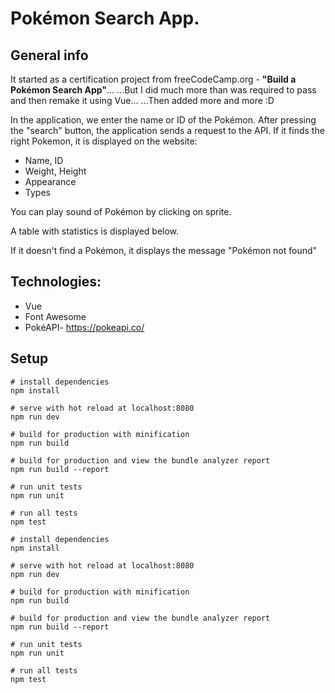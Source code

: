 # Pokémon Search App.

## General info

It started as a certification project from freeCodeCamp.org - **"Build a Pokémon Search App"**...
...But I did much more than was required to pass and then remake it using Vue...
...Then added more and more :D

In the application, we enter the name or ID of the Pokémon. After pressing the "search" button, the application sends a request to the API. If it finds the right Pokemon, it is displayed on the website:

- Name, ID
- Weight, Height
- Appearance
- Types

You can play sound of Pokémon by clicking on sprite.

A table with statistics is displayed below.

If it doesn't find a Pokémon, it displays the message "Pokémon not found"

## Technologies:

- Vue
- Font Awesome
- PokéAPI- https://pokeapi.co/

## Setup

```
# install dependencies
npm install

# serve with hot reload at localhost:8080
npm run dev

# build for production with minification
npm run build

# build for production and view the bundle analyzer report
npm run build --report

# run unit tests
npm run unit

# run all tests
npm test
```

```
# install dependencies
npm install

# serve with hot reload at localhost:8080
npm run dev

# build for production with minification
npm run build

# build for production and view the bundle analyzer report
npm run build --report

# run unit tests
npm run unit

# run all tests
npm test
```

